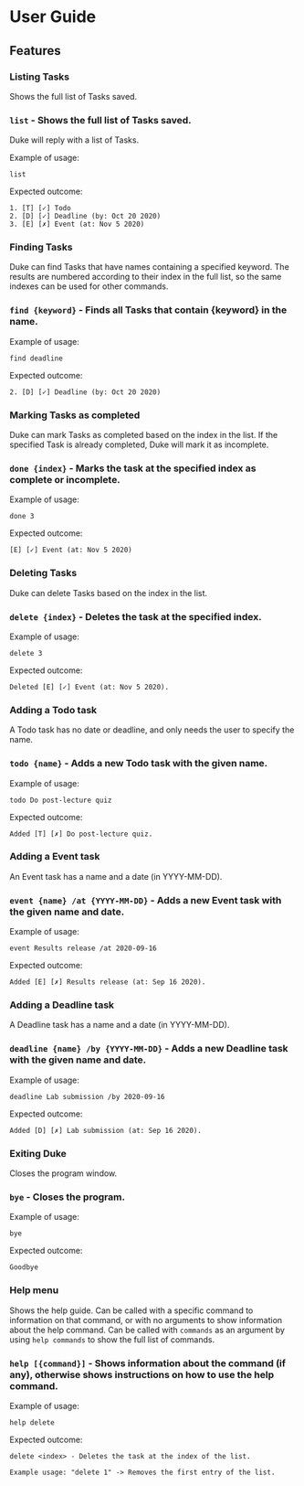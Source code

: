 # User Guide

## Features 

### Listing Tasks
Shows the full list of Tasks saved.

### `list` - Shows the full list of Tasks saved.  

Duke will reply with a list of Tasks. 

Example of usage: 

`list`

Expected outcome:

```
1. [T] [✓] Todo
2. [D] [✓] Deadline (by: Oct 20 2020)
3. [E] [✗] Event (at: Nov 5 2020)
```

### Finding Tasks
Duke can find Tasks that have names containing a specified keyword. 
The results are numbered according to their index in the full list, so the same indexes can be used for other commands. 

### `find {keyword}` - Finds all Tasks that contain {keyword} in the name.

Example of usage:
 
`find deadline`

Expected outcome:

```
2. [D] [✓] Deadline (by: Oct 20 2020)
```

### Marking Tasks as completed
Duke can mark Tasks as completed based on the index in the list.
If the specified Task is already completed, Duke will mark it as incomplete. 

### `done {index}` - Marks the task at the specified index as complete or incomplete.

Example of usage:

`done 3`

Expected outcome:

```[E] [✓] Event (at: Nov 5 2020)```

### Deleting Tasks
Duke can delete Tasks based on the index in the list.

### `delete {index}` - Deletes the task at the specified index.

Example of usage:

`delete 3`

Expected outcome:

```Deleted [E] [✓] Event (at: Nov 5 2020).```

### Adding a Todo task
A Todo task has no date or deadline, and only needs the user to specify the name. 

### `todo {name}` - Adds a new Todo task with the given name. 

Example of usage:

`todo Do post-lecture quiz`

Expected outcome:

```Added [T] [✗] Do post-lecture quiz.```

### Adding a Event task
An Event task has a name and a date (in YYYY-MM-DD).

### `event {name} /at {YYYY-MM-DD}` - Adds a new Event task with the given name and date.

Example of usage:

`event Results release /at 2020-09-16`

Expected outcome:

```Added [E] [✗] Results release (at: Sep 16 2020).```

### Adding a Deadline task
A Deadline task has a name and a date (in YYYY-MM-DD).

### `deadline {name} /by {YYYY-MM-DD}` - Adds a new Deadline task with the given name and date.

Example of usage:

`deadline Lab submission /by 2020-09-16`

Expected outcome:

```Added [D] [✗] Lab submission (at: Sep 16 2020).```


### Exiting Duke
Closes the program window. 

### `bye` - Closes the program. 

Example of usage:

`bye`

Expected outcome:

```Goodbye```

### Help menu
Shows the help guide. Can be called with a specific command to information on that command, or with no arguments to
 show information about the help command. 
Can be called with `commands` as an argument by using `help commands` to show the full list of commands. 

### `help [{command}]` - Shows information about the command (if any), otherwise shows instructions on how to use the help command.  

Example of usage: 

```help delete```


Expected outcome:
```
delete <index> - Deletes the task at the index of the list.
   
Example usage: "delete 1" -> Removes the first entry of the list. 
```
